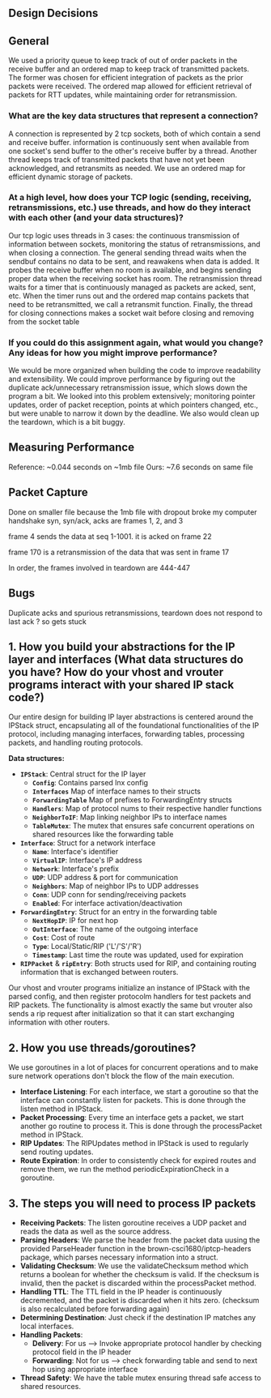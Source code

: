 ## Design Decisions
## General 
We used a priority queue to keep track of out of order packets in the receive buffer and an ordered map to keep track of transmitted packets. The former was chosen for efficient integration of packets as the prior packets were received. The ordered map allowed for efficient retrieval of packets for RTT updates, while maintaining order for retransmission. 

### What are the key data structures that represent a connection?
A connection is represented by 2 tcp sockets, both of which contain a send and receive buffer. information is continuously sent when available from one socket's send buffer to the other's receive buffer by a thread. Another thread keeps track of transmitted packets that have not yet been acknowledged, and retransmits as needed. We use an ordered map for efficient dynamic storage of packets. 

### At a high level, how does your TCP logic (sending, receiving, retransmissions, etc.) use threads, and how do they interact with each other (and your data structures)?
Our tcp logic uses threads in 3 cases: the continuous transmission of information between sockets, monitoring the status of retransmissions, and when closing a connection. The general sending thread waits when the sendbuf contains no data to be sent, and reawakens when data is added. It probes the receive buffer when no room is available, and begins sending proper data when the receiving socket has room. The retransmission thread waits for a timer that is continuously managed as packets are acked, sent, etc. When the timer runs out and the ordered map contains packets that need to be retransmitted, we call a retransmit function. Finally, the thread for closing connections makes a socket wait before closing and removing from the socket table

### If you could do this assignment again, what would you change? Any ideas for how you might improve performance?
We would be more organized when building the code to improve readability and extensibility. We could improve performance by figuring out the duplicate ack/unnecessary retransmission issue, which slows down the program a bit. We looked into this problem extensively; monitoring pointer updates, order of packet reception, points at which pointers changed, etc., but were unable to narrow it down by the deadline. We also would clean up the teardown, which is a bit buggy. 

## Measuring Performance
Reference: ~0.044 seconds on ~1mb file
Ours: ~7.6 seconds on same file

## Packet Capture
Done on smaller file because the 1mb file with dropout broke my computer
handshake syn, syn/ack, acks are frames 1, 2, and 3

frame 4 sends the data at seq 1-1001. it is acked on frame 22
 
frame 170 is a retransmission of the data that was sent in frame 17

In order, the frames involved in teardown are 444-447

## Bugs
Duplicate acks and spurious retransmissions, teardown does not respond to last ack ? so gets stuck
## 1. How you build your abstractions for the IP layer and interfaces (What data structures do you have? How do your vhost and vrouter programs interact with your shared IP stack code?)

Our entire design for building IP layer abstractions is centered around the IPStack struct, encapsulating all of the foundational functionalities of the IP protocol, including managing interfaces, forwarding tables, processing packets, and handling routing protocols.

**Data structures:**
- **`IPStack`**: Central struct for the IP layer
    - **`Config`**: Contains parsed lnx config
    - **`Interfaces`** Map of interface names to their structs
    - **`ForwardingTable`** Map of prefixes to ForwardingEntry structs
    - **`Handlers`**: Map of protocol nums to their respective handler functions
    - **`NeighborToIF`**: Map linking neighbor IPs to interface names
    - **`TableMutex`**: The mutex that ensures safe concurrent operations on shared resources like the forwarding table
- **`Interface`**: Struct for a network interface
    - **`Name`**: Interface's identifier
    - **`VirtualIP`**: Interface's IP address
    - **`Network`**: Interface's prefix
    - **`UDP`**: UDP address & port for communication
    - **`Neighbors`**: Map of neighbor IPs to UDP addresses
    - **`Conn`**: UDP conn for sending/receiving packets
    - **`Enabled`**: For interface activation/deactivation
- **`ForwardingEntry`**: Struct for an entry in the forwarding table
    - **`NextHopIP`**: IP for next hop
    - **`OutInterface`**: The name of  the outgoing interface
    - **`Cost`**: Cost of route
    - **`Type`**: Local/Static/RIP ('L'/'S'/'R')
    - **`Timestamp`**: Last time the route was updated, used for expiration
- **`RIPPacket`** & **`ripEntry`**: Both structs used for RIP, and containing routing information that is exchanged between routers.

Our vhost and vrouter programs initialize an instance  of IPStack with the parsed config, and then register protocolm handlers for test packets and RIP packets. The functionality is almost exactly the same but vrouter also sends a rip request after initialization so that it can start exchanging  information with other routers.

## 2. How you use threads/goroutines?

We use goroutines in a lot of places for concurrent operations and to make sure network operations don't block the flow of  the main execution.

- **Interface Listening**:  For each interface, we start a goroutine so that  the interface can constantly listen for packets. This is done through the listen method in IPStack.
- **Packet Processing**: Every time an interface gets a packet, we start another go routine to process it. This is done through the processPacket method in IPStack.
- **RIP Updates**: The RIPUpdates method in IPStack is used to regularly send routing updates.
- **Route Expiration**: In order to consistently check for expired routes and remove them, we run the method periodicExpirationCheck in a  goroutine.

## 3. The steps you will need to process IP packets

- **Receiving Packets**: The listen goroutine receives a UDP packet and reads the data as well as the source address.
- **Parsing Headers**: We parse the header from the packet data uusing the provided ParseHeader function in the brown-csci1680/iptcp-headers package, which parses necessary information into a struct.
- **Validating Checksum**: We use the validateChecksum method which returns a boolean for whether the checksum is valid. If the checksum is  invalid, then the packet is discarded within the processPacket method.
- **Handling TTL**: The TTL field in the IP header is continuously decremented, and the packet is discarded when it hits zero. (checksum is also recalculated before forwarding again)
- **Determining Destination**: Just check if the destination IP matches any local interfaces.
- **Handling Packets**:
    - **Delivery**: For us --> Invoke appropriate protocol handler by checking protocol field in the IP header
    - **Forwarding**: Not for  us --> check forwarding table and send to  next hop using appropriate  interface
- **Thread Safety**: We have  the table mutex ensuring thread safe access to shared resources.